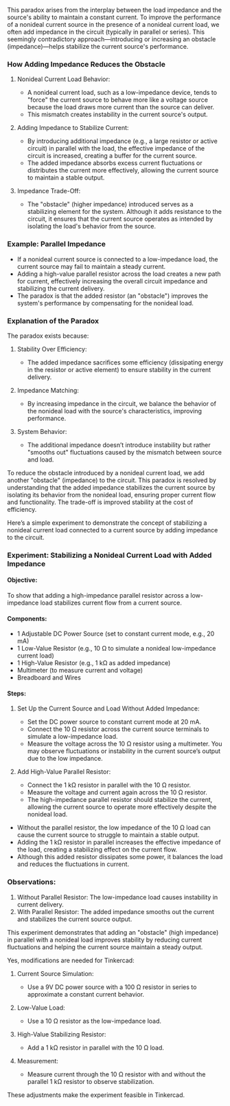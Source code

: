 This paradox arises from the interplay between the load impedance and the source's ability to maintain a constant current. To improve the performance of a nonideal current source in the presence of a nonideal current load, we often add impedance in the circuit (typically in parallel or series). This seemingly contradictory approach—introducing or increasing an obstacle (impedance)—helps stabilize the current source's performance.

### How Adding Impedance Reduces the Obstacle

1. Nonideal Current Load Behavior:
   - A nonideal current load, such as a low-impedance device, tends to "force" the current source to behave more like a voltage source because the load draws more current than the source can deliver.
   - This mismatch creates instability in the current source's output.

2. Adding Impedance to Stabilize Current:
   - By introducing additional impedance (e.g., a large resistor or active circuit) in parallel with the load, the effective impedance of the circuit is increased, creating a buffer for the current source.
   - The added impedance absorbs excess current fluctuations or distributes the current more effectively, allowing the current source to maintain a stable output.

3. Impedance Trade-Off:
   - The "obstacle" (higher impedance) introduced serves as a stabilizing element for the system. Although it adds resistance to the circuit, it ensures that the current source operates as intended by isolating the load's behavior from the source.

### Example: Parallel Impedance

- If a nonideal current source is connected to a low-impedance load, the current source may fail to maintain a steady current.
- Adding a high-value parallel resistor across the load creates a new path for current, effectively increasing the overall circuit impedance and stabilizing the current delivery.
- The paradox is that the added resistor (an "obstacle") improves the system's performance by compensating for the nonideal load.

### Explanation of the Paradox

The paradox exists because:
1. Stability Over Efficiency:
   - The added impedance sacrifices some efficiency (dissipating energy in the resistor or active element) to ensure stability in the current delivery.

2. Impedance Matching:
   - By increasing impedance in the circuit, we balance the behavior of the nonideal load with the source's characteristics, improving performance.

3. System Behavior:
   - The additional impedance doesn’t introduce instability but rather "smooths out" fluctuations caused by the mismatch between source and load.

To reduce the obstacle introduced by a nonideal current load, we add another "obstacle" (impedance) to the circuit. This paradox is resolved by understanding that the added impedance stabilizes the current source by isolating its behavior from the nonideal load, ensuring proper current flow and functionality. The trade-off is improved stability at the cost of efficiency.

Here’s a simple experiment to demonstrate the concept of stabilizing a nonideal current load connected to a current source by adding impedance to the circuit.

### Experiment: Stabilizing a Nonideal Current Load with Added Impedance

#### Objective:

To show that adding a high-impedance parallel resistor across a low-impedance load stabilizes current flow from a current source.

#### Components:

- 1 Adjustable DC Power Source (set to constant current mode, e.g., 20 mA)
- 1 Low-Value Resistor (e.g., 10 Ω to simulate a nonideal low-impedance current load)
- 1 High-Value Resistor (e.g., 1 kΩ as added impedance)
- Multimeter (to measure current and voltage)
- Breadboard and Wires

#### Steps:

1. Set Up the Current Source and Load Without Added Impedance:
   - Set the DC power source to constant current mode at 20 mA.
   - Connect the 10 Ω resistor across the current source terminals to simulate a low-impedance load.
   - Measure the voltage across the 10 Ω resistor using a multimeter. You may observe fluctuations or instability in the current source’s output due to the low impedance.

2. Add High-Value Parallel Resistor:
   - Connect the 1 kΩ resistor in parallel with the 10 Ω resistor.
   - Measure the voltage and current again across the 10 Ω resistor.
   - The high-impedance parallel resistor should stabilize the current, allowing the current source to operate more effectively despite the nonideal load.

- Without the parallel resistor, the low impedance of the 10 Ω load can cause the current source to struggle to maintain a stable output.
- Adding the 1 kΩ resistor in parallel increases the effective impedance of the load, creating a stabilizing effect on the current flow.
- Although this added resistor dissipates some power, it balances the load and reduces the fluctuations in current.

### Observations:

1. Without Parallel Resistor: The low-impedance load causes instability in current delivery.
2. With Parallel Resistor: The added impedance smooths out the current and stabilizes the current source output.

This experiment demonstrates that adding an "obstacle" (high impedance) in parallel with a nonideal load improves stability by reducing current fluctuations and helping the current source maintain a steady output.

Yes, modifications are needed for Tinkercad:

1. Current Source Simulation:
   - Use a 9V DC power source with a 100 Ω resistor in series to approximate a constant current behavior.

2. Low-Value Load:
   - Use a 10 Ω resistor as the low-impedance load.

3. High-Value Stabilizing Resistor:
   - Add a 1 kΩ resistor in parallel with the 10 Ω load.

4. Measurement:
   - Measure current through the 10 Ω resistor with and without the parallel 1 kΩ resistor to observe stabilization.

These adjustments make the experiment feasible in Tinkercad.
